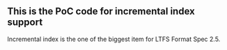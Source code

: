 ## This is the PoC code for incremental index support

Incremental index is the one of the biggest item for LTFS Format Spec 2.5.
